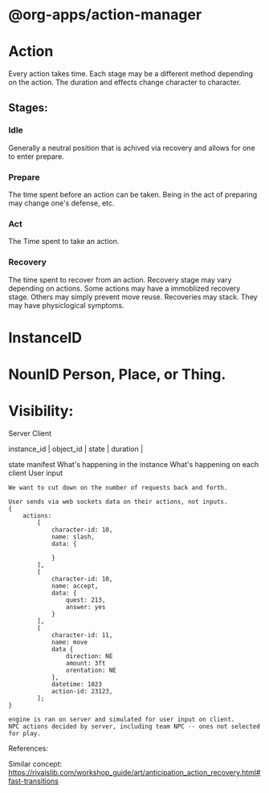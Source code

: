# @org-apps/action-manager

# Action
Every action takes time. Each stage may be a different method depending on the action.
The duration and effects change character to character.

## Stages:
### Idle
Generally a neutral position that is achived via recovery and allows for one to enter prepare.
### Prepare
The time spent before an action can be taken. Being in the act of preparing may change one's defense, etc.
### Act
The Time spent to take an action.
### Recovery
The time spent to recover from an action. Recovery stage may vary depending on actions. Some actions may have
a immoblized recovery stage. Others may simply prevent move reuse. Recoveries may stack. They may have physiclogical symptoms.

# InstanceID

# NounID Person, Place, or Thing.

# Visibility:
Server
Client

instance_id | object_id | state | duration | 



state manifest
What's happening in the instance
What's happening on each client
    User input

    We want to cut down on the number of requests back and forth.

    User sends via web sockets data on their actions, not inputs.
    {
        actions:
            [
                character-id: 10,
                name: slash,
                data: {
                                        
                }
            ],
            [
                character-id: 10,
                name: accept,
                data: {
                    quest: 213,
                    answer: yes
                }
            ],
            [
                character-id: 11,
                name: move
                data {
                    direction: NE
                    amount: 3ft
                    orentation: NE
                },
                datetime: 1023
                action-id: 23123,
            ];
    }

    engine is ran on server and simulated for user input on client.
    NPC actions decided by server, including team NPC -- ones not selected for play.


References:

Similar concept:
https://rivalslib.com/workshop_guide/art/anticipation_action_recovery.html#fast-transitions
